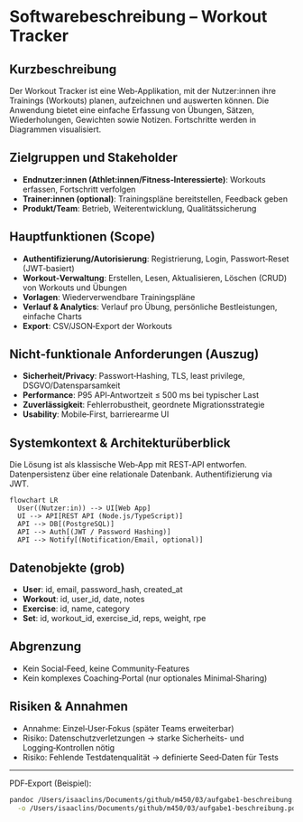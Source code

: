 # Softwarebeschreibung – Workout Tracker

## Kurzbeschreibung

Der Workout Tracker ist eine Web‑Applikation, mit der Nutzer:innen ihre Trainings (Workouts) planen, aufzeichnen und auswerten können. Die Anwendung bietet eine einfache Erfassung von Übungen, Sätzen, Wiederholungen, Gewichten sowie Notizen. Fortschritte werden in Diagrammen visualisiert.

## Zielgruppen und Stakeholder

- **Endnutzer:innen (Athlet:innen/Fitness‑Interessierte)**: Workouts erfassen, Fortschritt verfolgen
- **Trainer:innen (optional)**: Trainingspläne bereitstellen, Feedback geben
- **Produkt/Team**: Betrieb, Weiterentwicklung, Qualitätssicherung

## Hauptfunktionen (Scope)

- **Authentifizierung/Autorisierung**: Registrierung, Login, Passwort‑Reset (JWT‑basiert)
- **Workout‑Verwaltung**: Erstellen, Lesen, Aktualisieren, Löschen (CRUD) von Workouts und Übungen
- **Vorlagen**: Wiederverwendbare Trainingspläne
- **Verlauf & Analytics**: Verlauf pro Übung, persönliche Bestleistungen, einfache Charts
- **Export**: CSV/JSON‑Export der Workouts

## Nicht‑funktionale Anforderungen (Auszug)

- **Sicherheit/Privacy**: Passwort‑Hashing, TLS, least privilege, DSGVO/Datensparsamkeit
- **Performance**: P95 API‑Antwortzeit ≤ 500 ms bei typischer Last
- **Zuverlässigkeit**: Fehlerrobustheit, geordnete Migrationsstrategie
- **Usability**: Mobile‑First, barrierearme UI

## Systemkontext & Architekturüberblick

Die Lösung ist als klassische Web‑App mit REST‑API entworfen. Datenpersistenz über eine relationale Datenbank. Authentifizierung via JWT.

```mermaid
flowchart LR
  User((Nutzer:in)) --> UI[Web App]
  UI --> API[REST API (Node.js/TypeScript)]
  API --> DB[(PostgreSQL)]
  API --> Auth[(JWT / Password Hashing)]
  API --> Notify[(Notification/Email, optional)]
```

## Datenobjekte (grob)

- **User**: id, email, password_hash, created_at
- **Workout**: id, user_id, date, notes
- **Exercise**: id, name, category
- **Set**: id, workout_id, exercise_id, reps, weight, rpe

## Abgrenzung

- Kein Social‑Feed, keine Community‑Features
- Kein komplexes Coaching‑Portal (nur optionales Minimal‑Sharing)

## Risiken & Annahmen

- Annahme: Einzel‑User‑Fokus (später Teams erweiterbar)
- Risiko: Datenschutzverletzungen → starke Sicherheits- und Logging‑Kontrollen nötig
- Risiko: Fehlende Testdatenqualität → definierte Seed‑Daten für Tests

---

PDF‑Export (Beispiel):

```bash
pandoc /Users/isaaclins/Documents/github/m450/03/aufgabe1-beschreibung.md \
  -o /Users/isaaclins/Documents/github/m450/03/aufgabe1-beschreibung.pdf
```
